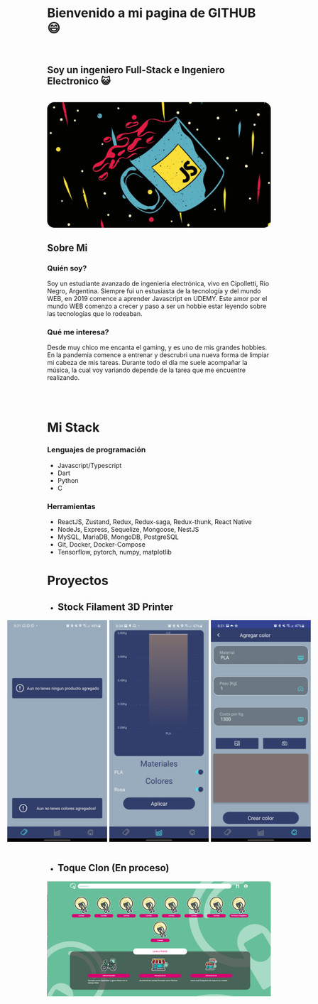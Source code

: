 # Bienvenido a mi pagina de GITHUB :smile:

<br />

## Soy un ingeniero Full-Stack e Ingeniero Electronico :smiley_cat:

<br />

<img src="./taza.png" style="border-radius: 1rem" alt="Mi lenguaje favorito"/>

<br />

## Sobre Mi

### Quién soy?

Soy un estudiante avanzado de ingenieria electrónica, vivo en Cipolletti, Rio Negro, Argentina. Siempre fui un estusiasta de la tecnología y del mundo WEB, en 2019 comence a aprender Javascript en UDEMY. Este amor por el mundo WEB comenzo a crecer y paso a ser un hobbie estar leyendo sobre las tecnologías que lo rodeaban.

### Qué me interesa?

Desde muy chico me encanta el gaming, y es uno de mis grandes hobbies. En la pandemia comence a entrenar y descrubri una nueva forma de limpiar mi cabeza de mis tareas. Durante todo el día me suele acompañar la música, la cual voy variando depende de la tarea que me encuentre realizando.

<br />
<br />

# Mi Stack

### Lenguajes de programación

<ul>
    <li>
        Javascript/Typescript
    </li>
    <li>
        Dart
    </li>
    <li>
        Python
    </li>
    <li>
        C
    </li>
</ul>

### Herramientas

<ul>
    <li>
        ReactJS, Zustand, Redux, Redux-saga, Redux-thunk, React Native
    </li>
    <li>
        NodeJs, Express, Sequelize, Mongoose, NestJS
    </li>
    <li>
        MySQL, MariaDB, MongoDB, PostgreSQL
    </li>
    <li>
        Git, Docker, Docker-Compose
    </li>
    <li>
        Tensorflow, pytorch, numpy, matplotlib
    </li>
</ul>

# Proyectos
- ## Stock Filament 3D Printer

<a href="https://github.com/LautaroAndresSaez/stockControl3DPrinter-RN" style="display: flex; gap: .3rem; justify-content: center;">
    <img src="./rn-3.jpeg" alt="react-native" style="height: 500px;"/>
    <img src="./rn.jpeg" alt="react-native" style="height: 500px;"/>
    <img src="./rn-2.jpeg" alt="react-native" style="height: 500px;"/>
</a>

<br/>

- ## Toque Clon (En proceso)

<a href="https://github.com/LautaroAndresSaez/toque" style="display: flex; gap: .3rem; justify-content: center;">
    <img src="./toque.png" alt="toque"/>
</a>
